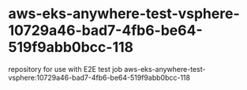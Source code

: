 # aws-eks-anywhere-test-vsphere-10729a46-bad7-4fb6-be64-519f9abb0bcc-118
repository for use with E2E test job aws-eks-anywhere-test-vsphere:10729a46-bad7-4fb6-be64-519f9abb0bcc-118
